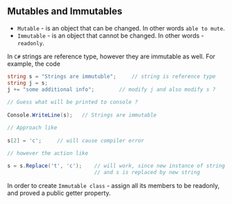 ## Mutables and Immutables

- `Mutable` - is an object that can be changed. In other words `able to mute`.
- `Immutable` - is an object that cannot be changed. In other words - `readonly`.

In `C#` strings are reference type, however they are immutable as well. For example, the code

```cs
string s = "Strings are immutuble";		// string is reference type
string j = s;
j += "some additional info";		// modify j and also modify s ?
		
// Guess what will be printed to console ?
		
Console.WriteLine(s);	// Strings are immutable

// Approach like
		
s[2] = 'c'; 	// will cause compiler error

// however the action like
		
s = s.Replace('t', 'c'); 	// will work, since new instance of string is created on behalf of s, 
							// and s is replaced by new string
```	
In order to create `Immutable class` - assign all its members to be readonly, and proved a public getter property.